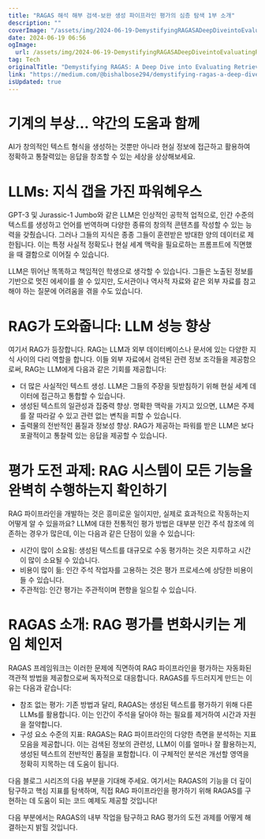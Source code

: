 ```yaml
---
title: "RAGAS 해석 해부 검색-보완 생성 파이프라인 평가의 심층 탐색 1부 소개"
description: ""
coverImage: "/assets/img/2024-06-19-DemystifyingRAGASADeepDiveintoEvaluatingRetrieval-AugmentedGenerationPipelinesPart1Introduction_0.png"
date: 2024-06-19 06:56
ogImage:
  url: /assets/img/2024-06-19-DemystifyingRAGASADeepDiveintoEvaluatingRetrieval-AugmentedGenerationPipelinesPart1Introduction_0.png
tag: Tech
originalTitle: "Demystifying RAGAS: A Deep Dive into Evaluating Retrieval-Augmented Generation Pipelines (Part 1: Introduction)"
link: "https://medium.com/@bishalbose294/demystifying-ragas-a-deep-dive-into-evaluating-retrieval-augmented-generation-pipelines-part-1-f8a6f28927c6"
isUpdated: true
---
```


# 기계의 부상... 약간의 도움과 함께

AI가 창의적인 텍스트 형식을 생성하는 것뿐만 아니라 현실 정보에 접근하고 활용하여 정확하고 통찰력있는 응답을 창조할 수 있는 세상을 상상해보세요.

# LLMs: 지식 갭을 가진 파워헤우스

GPT-3 및 Jurassic-1 Jumbo와 같은 LLM은 인상적인 공학적 업적으로, 인간 수준의 텍스트를 생성하고 언어를 번역하며 다양한 종류의 창의적 콘텐츠를 작성할 수 있는 능력을 갖췄습니다. 그러나 그들의 지식은 종종 그들이 훈련받은 방대한 양의 데이터로 제한됩니다. 이는 특정 사실적 정확도나 현실 세계 맥락을 필요로하는 프롬프트에 직면했을 때 결함으로 이어질 수 있습니다.

<!-- cozy-coder - 수평 -->

<ins class="adsbygoogle"
     style="display:block"
     data-ad-client="ca-pub-4877378276818686"
     data-ad-slot="1107185301"
     data-ad-format="auto"
     data-full-width-responsive="true"></ins>

<script>
     (adsbygoogle = window.adsbygoogle || []).push({});
</script>

LLM은 뛰어난 똑똑하고 책임적인 학생으로 생각할 수 있습니다. 그들은 노출된 정보를 기반으로 멋진 에세이를 쓸 수 있지만, 도서관이나 역사적 자료와 같은 외부 자료를 참고해야 하는 질문에 어려움을 겪을 수도 있습니다.

# RAG가 도와줍니다: LLM 성능 향상

여기서 RAG가 등장합니다. RAG는 LLM과 외부 데이터베이스나 문서에 있는 다양한 지식 사이의 다리 역할을 합니다. 이들 외부 자료에서 검색된 관련 정보 조각들을 제공함으로써, RAG는 LLM에게 다음과 같은 기회를 제공합니다:

- 더 많은 사실적인 텍스트 생성. LLM은 그들의 주장을 뒷받침하기 위해 현실 세계 데이터에 접근하고 통합할 수 있습니다.
- 생성된 텍스트의 일관성과 집중력 향상. 명확한 맥락을 가지고 있으면, LLM은 주제를 잘 따라갈 수 있고 관련 없는 변칙을 피할 수 있습니다.
- 출력물의 전반적인 품질과 정보성 향상. RAG가 제공하는 파워를 받은 LLM은 보다 포괄적이고 통찰력 있는 응답을 제공할 수 있습니다.

<!-- cozy-coder - 수평 -->

<ins class="adsbygoogle"
     style="display:block"
     data-ad-client="ca-pub-4877378276818686"
     data-ad-slot="1107185301"
     data-ad-format="auto"
     data-full-width-responsive="true"></ins>

<script>
     (adsbygoogle = window.adsbygoogle || []).push({});
</script>

# 평가 도전 과제: RAG 시스템이 모든 기능을 완벽히 수행하는지 확인하기

RAG 파이프라인을 개발하는 것은 흥미로운 일이지만, 실제로 효과적으로 작동하는지 어떻게 알 수 있을까요? LLM에 대한 전통적인 평가 방법은 대부분 인간 주석 참조에 의존하는 경우가 많은데, 이는 다음과 같은 단점이 있을 수 있습니다:

- 시간이 많이 소요됨: 생성된 텍스트를 대규모로 수동 평가하는 것은 지루하고 시간이 많이 소요될 수 있습니다.
- 비용이 많이 듦: 인간 주석 작업자를 고용하는 것은 평가 프로세스에 상당한 비용이 들 수 있습니다.
- 주관적임: 인간 평가는 주관적이며 편향을 일으킬 수 있습니다.

# RAGAS 소개: RAG 평가를 변화시키는 게임 체인저

<!-- cozy-coder - 수평 -->

<ins class="adsbygoogle"
     style="display:block"
     data-ad-client="ca-pub-4877378276818686"
     data-ad-slot="1107185301"
     data-ad-format="auto"
     data-full-width-responsive="true"></ins>

<script>
     (adsbygoogle = window.adsbygoogle || []).push({});
</script>

RAGAS 프레임워크는 이러한 문제에 직면하여 RAG 파이프라인을 평가하는 자동화된 객관적 방법을 제공함으로써 독자적으로 대응합니다. RAGAS를 두드러지게 만드는 이유는 다음과 같습니다:

- 참조 없는 평가: 기존 방법과 달리, RAGAS는 생성된 텍스트를 평가하기 위해 다른 LLMs를 활용합니다. 이는 인간이 주석을 달아야 하는 필요를 제거하여 시간과 자원을 절약합니다.
- 구성 요소 수준의 지표: RAGAS는 RAG 파이프라인의 다양한 측면을 분석하는 지표 모음을 제공합니다. 이는 검색된 정보의 관련성, LLM이 이를 얼마나 잘 활용하는지, 생성된 텍스트의 전반적인 품질을 포함합니다. 이 구체적인 분석은 개선할 영역을 정확히 지목하는 데 도움이 됩니다.

다음 블로그 시리즈의 다음 부분을 기대해 주세요. 여기서는 RAGAS의 기능을 더 깊이 탐구하고 핵심 지표를 탐색하며, 직접 RAG 파이프라인을 평가하기 위해 RAGAS를 구현하는 데 도움이 되는 코드 예제도 제공할 것입니다!

다음 부분에서는 RAGAS의 내부 작업을 탐구하고 RAG 평가의 도전 과제를 어떻게 해결하는지 밝힐 것입니다.
